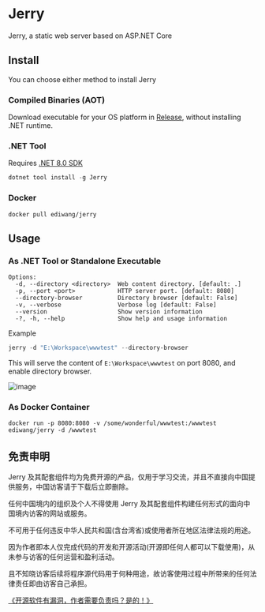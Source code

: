 # Jerry

Jerry, a static web server based on ASP.NET Core

## Install

You can choose either method to install Jerry

### Compiled Binaries (AOT)

Download executable for your OS platform in [Release](https://github.com/EdiWang/Jerry/releases), without installing .NET runtime.

### .NET Tool

Requires [.NET 8.0 SDK](https://dot.net)

```powershell
dotnet tool install -g Jerry
```

### Docker

```
docker pull ediwang/jerry
```

## Usage


### As .NET Tool or Standalone Executable

```
Options:
  -d, --directory <directory>  Web content directory. [default: .]
  -p, --port <port>            HTTP server port. [default: 8080]
  --directory-browser          Directory browser [default: False]
  -v, --verbose                Verbose log [default: False]
  --version                    Show version information
  -?, -h, --help               Show help and usage information
```

Example

```powershell
jerry -d "E:\Workspace\wwwtest" --directory-browser
```

This will serve the content of `E:\Workspace\wwwtest` on port 8080, and enable directory browser.

![image](https://github.com/EdiWang/Jerry/assets/3304703/e0402373-a897-4170-9d5d-bdc6caf75d03)

### As Docker Container

```
docker run -p 8080:8080 -v /some/wonderful/wwwtest:/wwwtest ediwang/jerry -d /wwwtest
```

## 免责申明

Jerry 及其配套组件均为免费开源的产品，仅用于学习交流，并且不直接向中国提供服务，中国访客请于下载后立即删除。

任何中国境内的组织及个人不得使用 Jerry 及其配套组件构建任何形式的面向中国境内访客的网站或服务。

不可用于任何违反中华人民共和国(含台湾省)或使用者所在地区法律法规的用途。

因为作者即本人仅完成代码的开发和开源活动(开源即任何人都可以下载使用)，从未参与访客的任何运营和盈利活动。

且不知晓访客后续将程序源代码用于何种用途，故访客使用过程中所带来的任何法律责任即由访客自己承担。

[《开源软件有漏洞，作者需要负责吗？是的！》](https://go.edi.wang/aka/os251)